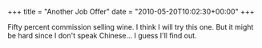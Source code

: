 +++
title = "Another Job Offer"
date = "2010-05-20T10:02:30+00:00"
+++

Fifty percent commission selling wine.  I think I will try this one.  But it might be hard since I don't speak Chinese...  I guess I'll find out.
			